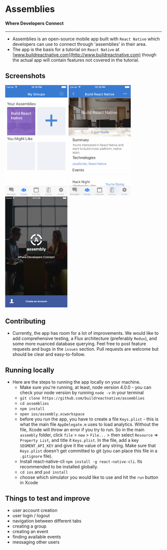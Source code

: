 # Assemblies

#### Where Developers Connect

---

- Assemblies is an open-source mobile app built with `React Native` which developers can use to connect through 'assemblies' in their area.
- The app is the basis for a tutorial on `React Native` at [www.buildreactnative.com](http://www.buildreactnative.com) though the actual app will contain features not covered in the tutorial.

## Screenshots

  <img src="./screenshots/assemblies-a.png" style="width: 200px;"></img>
  <img src="./screenshots/assemblies-b.png" style="width: 200px;"></img>
  <img src="./screenshots/assemblies-c.png" style="width: 200px;"></img>

## Contributing

- Currently, the app has room for a lot of improvements. We would like to add comprehensive testing, a Flux architecture (preferably `Redux`), and some more nuanced database querying. Feel free to post feature requests and bugs in the `issues` section. Pull requests are welcome but should be clear and easy-to-follow.

## Running locally

- Here are the steps to running the app locally on your machine.
  - Make sure you're running, at least, node version 4.0.0 - you can check your node version by running ```node -v``` in your terminal
  - `git clone https://github.com/buildreactnative/assemblies`
  - `cd assemblies`
  - `npm install`
  - `open ios/assembly.xcworkspace`
  - before you run the app, you have to create a file `Keys.plist` - this is what the main file `AppDelegate.m` uses to load analytics. Without the file, Xcode will throw an error if you try to run. So in the main `assembly` folder, click `file` > `new` > `File...` > then select `Resource` => `Property List`, and title it `Keys.plist`. In the file, add a key `SEGMENT_API_KEY` and give it the value of any string. Make sure that `Keys.plist` doesn't get committed to git (you can place this file in a `.gitignore` file).
  - Install react-native-cli `npm install -g react-native-cli`. Its recommended to be installed globally.
  - `cd ios` and `pod install`
  - choose which simulator you would like to use and hit the `run` button in Xcode

## Things to test and improve
  - user account creation
  - user login / logout
  - navigation between different tabs
  - creating a group
  - creating an event
  - finding available events
  - messaging other users
